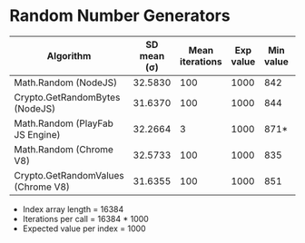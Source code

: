 Random Number Generators
================

| Algorithm                          | SD mean (σ) | Mean iterations | Exp value | Min value | Max value |
| ---------------------------------- | ----------- | --------------- | --------- | --------- | --------- |
| Math.Random (NodeJS)               | 32.5830     | 100 | 1000 | 842 | 1156 |
| Crypto.GetRandomBytes (NodeJS)     | 31.6370     | 100 | 1000 | 844 | 1162|
| Math.Random (PlayFab JS Engine)    | 32.2664     | 3   | 1000 | 871* | 1136* |
| Math.Random (Chrome V8)            | 32.5733     | 100 | 1000 | 835 | 1162 |
| Crypto.GetRandomValues (Chrome V8) | 31.6355     | 100 | 1000 | 851 | 1177 |

- Index array length = 16384
- Iterations per call = 16384 * 1000
- Expected value per index = 1000
